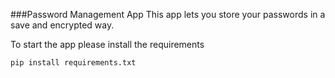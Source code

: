 ###Password Management App
This app lets you store your passwords in a save and encrypted way.

To start the app please install the requirements
```
pip install requirements.txt
```